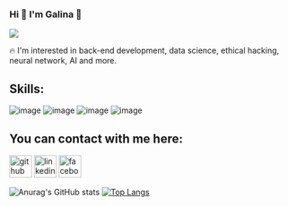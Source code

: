 
  ### Hi 👋 I'm Galina 🙂

   
  ![](https://github.com/GalkaKG/GalkaKG/blob/main/gif%20for%20my%20readme.gif)
  
  
   🔥 I'm interested in back-end development, data science, ethical hacking, neural network, AI and more.
  
  

## Skills: 
![image](https://user-images.githubusercontent.com/103485495/175953811-a2809308-2b17-437a-95f1-48ce1368a0d1.png)
![image](https://user-images.githubusercontent.com/103485495/175953867-4a22f1c3-8cef-41af-b3fc-6062640d4a4b.png)
![image](https://user-images.githubusercontent.com/103485495/175954035-35258ce4-aea2-4b2e-9f22-8b932d69f3f5.png)
![image](https://user-images.githubusercontent.com/103485495/176710765-2a0be393-e7a1-4cd5-b651-2249724665e8.png)



 ## You can contact with me here:
 [<img src='https://cdn.jsdelivr.net/npm/simple-icons@3.0.1/icons/github.svg' alt='github' height='40'>](https://github.com/GalkaKG)  [<img src='https://cdn.jsdelivr.net/npm/simple-icons@3.0.1/icons/linkedin.svg' alt='linkedin' height='40'>](https://www.linkedin.com/in/galina-georgieva-12a6a7113/)  [<img src='https://cdn.jsdelivr.net/npm/simple-icons@3.0.1/icons/facebook.svg' alt='facebook' height='40'>](https://www.facebook.com/galina.georgieva.net) 

 ![Anurag's GitHub stats](https://github-readme-stats.vercel.app/api?username=GalkaKG&show_icons=true&theme=highcontrast)
 [![Top Langs](https://github-readme-stats.vercel.app/api/top-langs/?username=GalkaKG)](https://github.com/anuraghazra/github-readme-stats)
  

  



<!---
GalkaKG/GalkaKG is a ✨ special ✨ repository because its `README.md` (this file) appears on your GitHub profile.
You can click the Preview link to take a look at your changes.

--->
